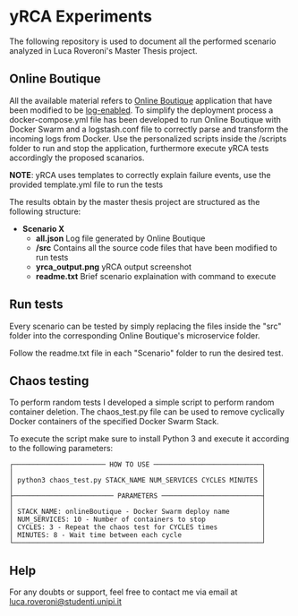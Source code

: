 # yRCA Experiments
The following repository is used to document all the performed scenario analyzed in Luca Roveroni's Master Thesis project.

##  Online Boutique
All the available material refers to [Online Boutique](https://github.com/GoogleCloudPlatform/microservices-demo) application that have been modified to be [log-enabled](https://github.com/di-unipi-socc/log-enabled-online-boutique).
To simplify the deployment process a docker-compose.yml file has been developed to run Online Boutique with Docker Swarm and a logstash.conf file to correctly parse and transform the incoming logs from Docker.
Use the personalized scripts inside the /scripts folder to run and stop the application, furthermore execute yRCA tests accordingly the proposed scanarios.

**NOTE**: yRCA uses templates to correctly explain failure events, use the provided template.yml file to run the tests

The results obtain by the master thesis project are structured as the following structure:
- **Scenario X**
  - **all.json**          Log file generated by Online Boutique
  - **/src**              Contains all the source code files that have been modified to run tests
  - **yrca_output.png**   yRCA output screenshot
  - **readme.txt**        Brief scenario explaination with command to execute

## Run tests
Every scenario can be tested by simply replacing the files inside the "src" folder into the corresponding Online Boutique's microservice folder.

Follow the readme.txt file in each "Scenario" folder to run the desired test.

## Chaos testing
To perform random tests I developed a simple script to perform random container deletion.
The chaos_test.py file can be used to remove cyclically Docker containers of the specified Docker Swarm Stack.

To execute the script make sure to install Python 3 and execute it according to the following parameters:

```
┌─────────────────────── HOW TO USE ───────────────────────────┐
│                                                              │
│ python3 chaos_test.py STACK_NAME NUM_SERVICES CYCLES MINUTES │
│                                                              │
├───────────────────────── PARAMETERS ─────────────────────────┤
│                                                              │
│ STACK_NAME: onlineBoutique - Docker Swarm deploy name        │
│ NUM_SERVICES: 10 - Number of containers to stop              │
│ CYCLES: 3 - Repeat the chaos test for CYCLES times           │
│ MINUTES: 8 - Wait time between each cycle                    │
└──────────────────────────────────────────────────────────────┘
```

## Help
For any doubts or support, feel free to contact me via email at luca.roveroni@studenti.unipi.it

